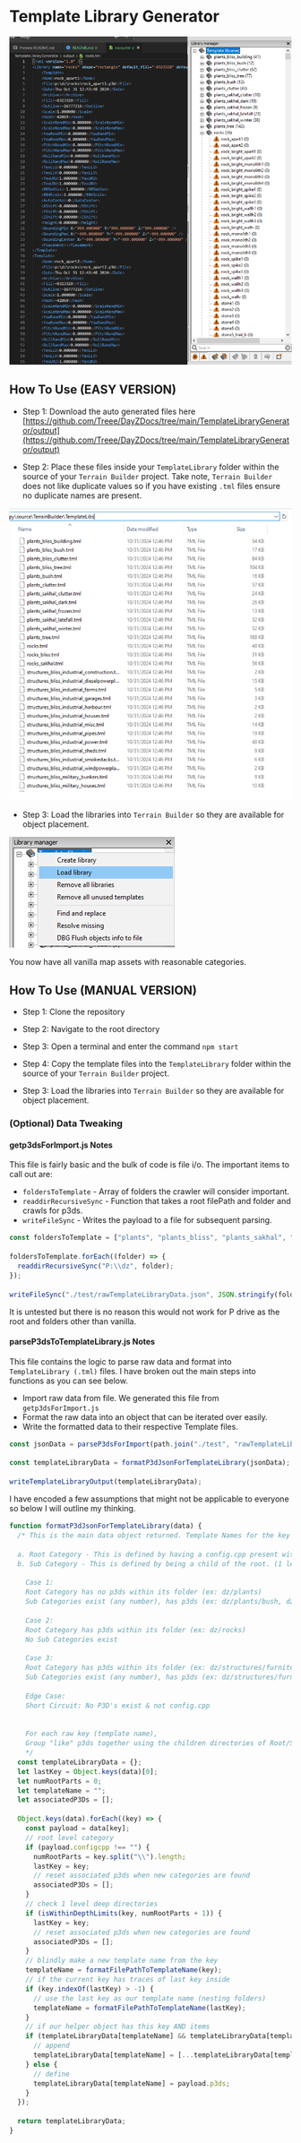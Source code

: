 # Template Library Generator

![Template Libary Example](images/title.png "Template Libary Example")

## How To Use (EASY VERSION)

- Step 1: Download the auto generated files here [https://github.com/Treee/DayZDocs/tree/main/TemplateLibraryGenerator/output](https://github.com/Treee/DayZDocs/tree/main/TemplateLibraryGenerator/output)

- Step 2: Place these files inside your `TemplateLibrary` folder within the source of your `Terrain Builder` project. Take note, `Terrain Builder` does not like duplicate values so if you have existing `.tml` files ensure no duplicate names are present.

![Template Libary File Location](images/template-lib-location.png "Template Libary File Location")

- Step 3: Load the libraries into `Terrain Builder` so they are available for object placement.

![Template Libary Load Action](images/load-library.png "Template Libary Load Action")

You now have all vanilla map assets with reasonable categories.

## How To Use (MANUAL VERSION)

- Step 1: Clone the repository

- Step 2: Navigate to the root directory

- Step 3: Open a terminal and enter the command `npm start`

- Step 4: Copy the template files into the `TemplateLibrary` folder within the source of your `Terrain Builder` project.

- Step 3: Load the libraries into `Terrain Builder` so they are available for object placement.

### (Optional) Data Tweaking

#### getp3dsForImport.js Notes

This file is fairly basic and the bulk of code is file i/o. The important items to call out are:

- `foldersToTemplate` - Array of folders the crawler will consider important.
- `readdirRecursiveSync` - Function that takes a root filePath and folder and crawls for p3ds.
- `writeFileSync` - Writes the payload to a file for subsequent parsing.

```js
const foldersToTemplate = ["plants", "plants_bliss", "plants_sakhal", "rocks", "rocks_bliss", "rocks_sakhal", "structures", "structures_bliss", "structures_sakhal", "water", "water_bliss", "water_sakhal"];

foldersToTemplate.forEach((folder) => {
  readdirRecursiveSync("P:\\dz", folder);
});

writeFileSync("./test/rawTemplateLibraryData.json", JSON.stringify(foldersFound), "utf8");
```

It is untested but there is no reason this would not work for P drive as the root and folders other than vanilla.

#### parseP3dsToTemplateLibrary.js Notes

This file contains the logic to parse raw data and format into `TemplateLibrary (.tml)` files. I have broken out the main steps into functions as you can see below.

- Import raw data from file. We generated this file from `getp3dsForImport.js`
- Format the raw data into an object that can be iterated over easily.
- Write the formatted data to their respective Template files.

```js
const jsonData = parseP3dsForImport(path.join("./test", "rawTemplateLibraryData.json"));

const templateLibraryData = formatP3dJsonForTemplateLibrary(jsonData);

writeTemplateLibraryOutput(templateLibraryData);
```

I have encoded a few assumptions that might not be applicable to everyone so below I will outline my thinking.

```js
function formatP3dJsonForTemplateLibrary(data) {
  /* This is the main data object returned. Template Names for the key and the value is list of p3ds to include within the template. There are two types of Category for a template I consider notable:

  a. Root Category - This is defined by having a config.cpp present within a directory. It tells me that definitions exist for p3ds in this folder or sub folders. Either way, a good identifier for template names. In practice, folders like dz/plants/clutter and dz/plants/bush have their own configs which allow for nice groupings for templates instead of putting all objects within dz/plants.
  b. Sub Category - This is defined by being a child of the root. (1 level within the directory). This value can be changed to crawl deeper and create MORE folders for templates inside isWithinDepthLimits. I felt 1 level was reasonable given, between DZ/Bliss/Sakhal, there are already 183 categories and the majority of those residue within "structures".

    Case 1:
    Root Category has no p3ds within its folder (ex: dz/plants)
    Sub Categories exist (any number), has p3ds (ex: dz/plants/bush, dz/plants/clutter, dz/plants/tree & cutted)

    Case 2:
    Root Category has p3ds within its folder (ex: dz/rocks)
    No Sub Categories exist

    Case 3:
    Root Category has p3ds within its folder (ex: dz/structures/furniture/bathroom)
    Sub Categories exist (any number), has p3ds (ex: dz/structures/furniture/bathroom/basin...)

    Edge Case:
    Short Circuit: No P3D's exist & not config.cpp


    For each raw key (template name),
    Group "like" p3ds together using the children directories of Root/Sub Categories
    */
  const templateLibraryData = {};
  let lastKey = Object.keys(data)[0];
  let numRootParts = 0;
  let templateName = "";
  let associatedP3Ds = [];

  Object.keys(data).forEach((key) => {
    const payload = data[key];
    // root level category
    if (payload.configcpp !== "") {
      numRootParts = key.split("\\").length;
      lastKey = key;
      // reset associated p3ds when new categories are found
      associatedP3Ds = [];
    }
    // check 1 level deep directories
    if (isWithinDepthLimits(key, numRootParts + 1)) {
      lastKey = key;
      // reset associated p3ds when new categories are found
      associatedP3Ds = [];
    }
    // blindly make a new template name from the key
    templateName = formatFilePathToTemplateName(key);
    // if the current key has traces of last key inside
    if (key.indexOf(lastKey) > -1) {
      // use the last key as our template name (nesting folders)
      templateName = formatFilePathToTemplateName(lastKey);
    }
    // if our helper object has this key AND items
    if (templateLibraryData[templateName] && templateLibraryData[templateName].length > 0) {
      // append
      templateLibraryData[templateName] = [...templateLibraryData[templateName], ...payload.p3ds];
    } else {
      // define
      templateLibraryData[templateName] = payload.p3ds;
    }
  });

  return templateLibraryData;
}
```
